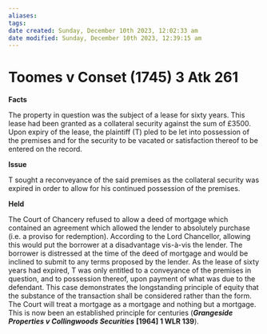 ```yaml
---
aliases: 
tags: 
date created: Sunday, December 10th 2023, 12:02:33 am
date modified: Sunday, December 10th 2023, 12:39:15 am
---
```


# Toomes v Conset (1745) 3 Atk 261

**Facts**

The property in question was the subject of a lease for sixty years. This lease had been granted as a collateral security against the sum of £3500. Upon expiry of the lease, the plaintiff (T) pled to be let into possession of the premises and for the security to be vacated or satisfaction thereof to be entered on the record.

**Issue**

T sought a reconveyance of the said premises as the collateral security was expired in order to allow for his continued possession of the premises.

**Held**

The Court of Chancery refused to allow a deed of mortgage which contained an agreement which allowed the lender to absolutely purchase (i.e. a proviso for redemption). According to the Lord Chancellor, allowing this would put the borrower at a disadvantage vis-à-vis the lender. The borrower is distressed at the time of the deed of mortgage and would be inclined to submit to any terms proposed by the lender. As the lease of sixty years had expired, T was only entitled to a conveyance of the premises in question, and to possession thereof, upon payment of what was due to the defendant. This case demonstrates the longstanding principle of equity that the substance of the transaction shall be considered rather than the form. The Court will treat a mortgage as a mortgage and nothing but a mortgage. This is now been an established principle for centuries (**_Grangeside Properties v Collingwoods Securities_** **[1964] 1 WLR 139**).
